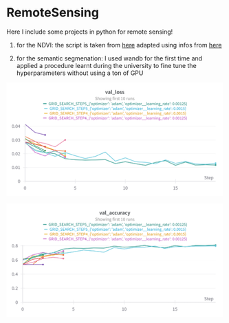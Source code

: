 # RemoteSensing
Here I include some projects in python for remote sensing!

1. for the NDVI:
  the script is taken from [here](https://medium.com/rotten-grapes/download-sentinel-data-within-seconds-in-python-8cc9a8c3e23c)
  adapted using infos from [here](https://github.com/bnsreenu/python_for_microscopists/blob/master/201_geotiff_using_rasterio.py)

2. for the semantic segmenation:
   I used wandb for the first time and applied a procedure learnt during the university to fine tune the hyperparameters without using a ton of GPU


![img1](https://github.com/SimBoex/RemoteSensing/blob/3ef7346caeebc5d92c5a75bb6268cf7495cf5b00/W%26B%20Chart%2025_06_2024%2C%2015_45_00.png)

![img1](https://github.com/SimBoex/RemoteSensing/blob/3ef7346caeebc5d92c5a75bb6268cf7495cf5b00/W%26B%20Chart%2025_06_2024%2C%2015_44_46.png)


